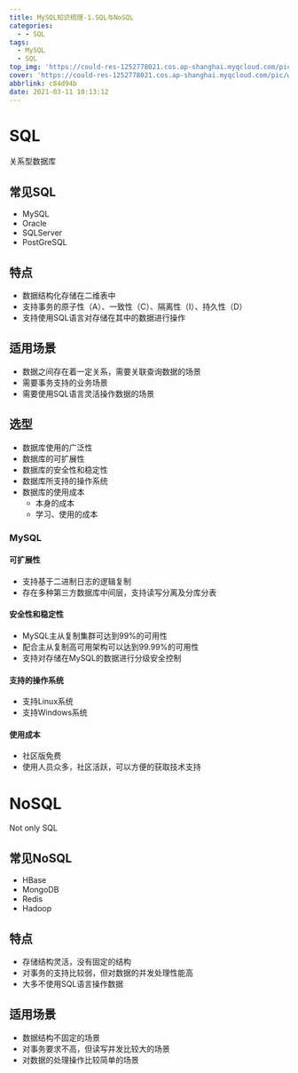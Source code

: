 ```yaml
---
title: MySQL知识梳理-1.SQL与NoSQL
categories:
  - - SQL
tags:
  - MySQL
  - SQL
top_img: 'https://could-res-1252778021.cos.ap-shanghai.myqcloud.com/pic/wallpaper/1618218831023.jpg'
cover: 'https://could-res-1252778021.cos.ap-shanghai.myqcloud.com/pic/wallpaper/1618218831023.jpg'
abbrlink: c84d94b
date: 2021-03-11 10:13:12
---
```






# SQL

关系型数据库



## 常见SQL

- MySQL
- Oracle
- SQLServer
- PostGreSQL



## 特点

- 数据结构化存储在二维表中
- 支持事务的原子性（A）、一致性（C）、隔离性（I）、持久性（D）
- 支持使用SQL语言对存储在其中的数据进行操作

## 适用场景

- 数据之间存在着一定关系，需要关联查询数据的场景
- 需要事务支持的业务场景
- 需要使用SQL语言灵活操作数据的场景

## 选型

- 数据库使用的广泛性
- 数据库的可扩展性
- 数据库的安全性和稳定性
- 数据库所支持的操作系统
- 数据库的使用成本
  - 本身的成本
  - 学习、使用的成本



### MySQL

#### 可扩展性

- 支持基于二进制日志的逻辑复制
- 存在多种第三方数据库中间层，支持读写分离及分库分表

#### 安全性和稳定性

- MySQL主从复制集群可达到99%的可用性
- 配合主从复制高可用架构可以达到99.99%的可用性
- 支持对存储在MySQL的数据进行分级安全控制

#### 支持的操作系统

- 支持Linux系统
- 支持Windows系统

#### 使用成本

- 社区版免费
- 使用人员众多，社区活跃，可以方便的获取技术支持





# NoSQL

Not only SQL



## 常见NoSQL

- HBase
- MongoDB
- Redis
- Hadoop

## 特点

- 存储结构灵活，没有固定的结构
- 对事务的支持比较弱，但对数据的并发处理性能高
- 大多不使用SQL语言操作数据



## 适用场景

- 数据结构不固定的场景
- 对事务要求不高，但读写并发比较大的场景
- 对数据的处理操作比较简单的场景